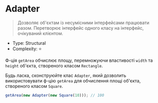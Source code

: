 # Adapter

> Дозволяє об'єктам із несумісними інтерфейсами працювати разом.
> Перетворює інтерфейс одного класу на інтерфейс, очікуваний клієнтом.

- Type: Structural
- Complexity: ⭐

Ф-ція `getArea` обчислює площу, перемножуючи властивості `width` та `height` об'єкта, створеного
класом `Rectangle`.

Будь ласка, сконструюйте клас `Adapter`, який дозволить використовувати ф-цію `getArea` для
обчислення площі об'єкта, створеного класом `Square`.

```js
getArea(new Adapter(new Square(10))); // 100
```